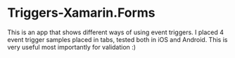 # Triggers-Xamarin.Forms
This is an app that shows different ways of using event triggers. I placed 4 event trigger samples placed in tabs, tested both in iOS and Android. This is very useful most importantly for validation :)
